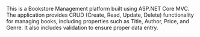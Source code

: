 This is a Bookstore Management platform built using ASP.NET Core MVC. The application provides CRUD (Create, Read, Update, Delete) functionality for managing books, including properties such as Title, Author, Price, and Genre. It also includes validation to ensure proper data entry.
